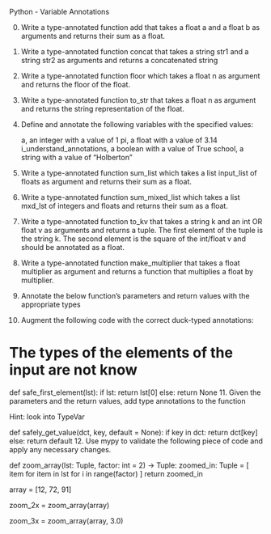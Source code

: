 Python - Variable Annotations

0. Write a type-annotated function add that takes a float a and a float b as arguments and returns their sum as a float. 
1. Write a type-annotated function concat that takes a string str1 and a string str2 as arguments and returns a concatenated string
2. Write a type-annotated function floor which takes a float n as argument and returns the floor of the float.
3. Write a type-annotated function to_str that takes a float n as argument and returns the string representation of the float.
4. Define and annotate the following variables with the specified values:

    a, an integer with a value of 1
    pi, a float with a value of 3.14
    i_understand_annotations, a boolean with a value of True
    school, a string with a value of “Holberton”
5. Write a type-annotated function sum_list which takes a list input_list of floats as argument and returns their sum as a float.
6. Write a type-annotated function sum_mixed_list which takes a list mxd_lst of integers and floats and returns their sum as a float.
7. Write a type-annotated function to_kv that takes a string k and an int OR float v as arguments and returns a tuple. The first element of the tuple is the string k. The second element is the square of the int/float v and should be annotated as a float.
8. Write a type-annotated function make_multiplier that takes a float multiplier as argument and returns a function that multiplies a float by multiplier.
9. Annotate the below function’s parameters and return values with the appropriate types
10. Augment the following code with the correct duck-typed annotations:

# The types of the elements of the input are not know
def safe_first_element(lst):
    if lst:
        return lst[0]
    else:
        return None
11. Given the parameters and the return values, add type annotations to the function

Hint: look into TypeVar

def safely_get_value(dct, key, default = None):
    if key in dct:
        return dct[key]
    else:
        return default
12. Use mypy to validate the following piece of code and apply any necessary changes.

def zoom_array(lst: Tuple, factor: int = 2) -> Tuple:
    zoomed_in: Tuple = [
        item for item in lst
        for i in range(factor)
    ]
    return zoomed_in


array = [12, 72, 91]

zoom_2x = zoom_array(array)

zoom_3x = zoom_array(array, 3.0)
 

